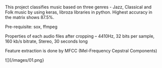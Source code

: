 This project classifies music based on three genres - Jazz, Classical and Folk music by using keras, libroza libraries in python. Highest accuracy in the matrix shows 87.5%. 


Pre-requisite: sox, ffmpeg

Properties of each audio files after cropping – 4410Hz, 32 bits per sample, 160 kb/s bitrate,
Stereo, 30 seconds long


Feature extraction is done by MFCC (Mel-Frequency Cepstral Components)

![]{/images/01.png}

